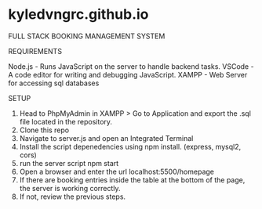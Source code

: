 # kyledvngrc.github.io

FULL STACK BOOKING MANAGEMENT SYSTEM

REQUIREMENTS

Node.js - Runs JavaScript on the server to handle backend tasks.
VSCode - A code editor for writing and debugging JavaScript.
XAMPP - Web Server for accessing sql databases

SETUP

1. Head to PhpMyAdmin in XAMPP > Go to Application and export the .sql file located in the repository.
2. Clone this repo
3. Navigate to server.js and open an Integrated Terminal
4. Install the script depenedencies using npm install. (express, mysql2, cors)
5. run the server script npm start
6. Open a browser and enter the url localhost:5500/homepage
7. If there are booking entries inside the table at the bottom of the page, the server is working correctly.
8. If not, review the previous steps.